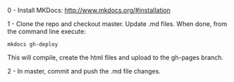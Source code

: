 0 - Install MKDocs: http://www.mkdocs.org/#installation

1 - Clone the repo and checkout master. Update .md files. When done, from the command line execute:

`mkdocs gh-deploy`

This will compile, create the html files and upload to the gh-pages branch.

2 - In master, commit and push the .md file changes.
